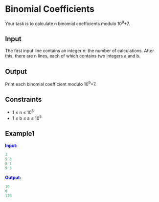 # Binomial Coefficients

Your task is to calculate n binomial coefficients modulo 10<sup>9</sup>+7.  

## Input

The first input line contains an integer n: the number of calculations.
After this, there are n lines, each of which contains two integers a and b.

## Output

Print each binomial coefficient modulo 10<sup>9</sup>+7.


## Constraints

- 1 &le; n &le; 10<sup>5</sup>
- 1 &le; b &le; a &le; 10<sup>5</sup>

## Example1
<font color="blue">**Input:**</font>
```c++
3
5 3
8 1
9 5
```
<font color="blue">**Output:**</font>
```c++
10
8
126
``` 
